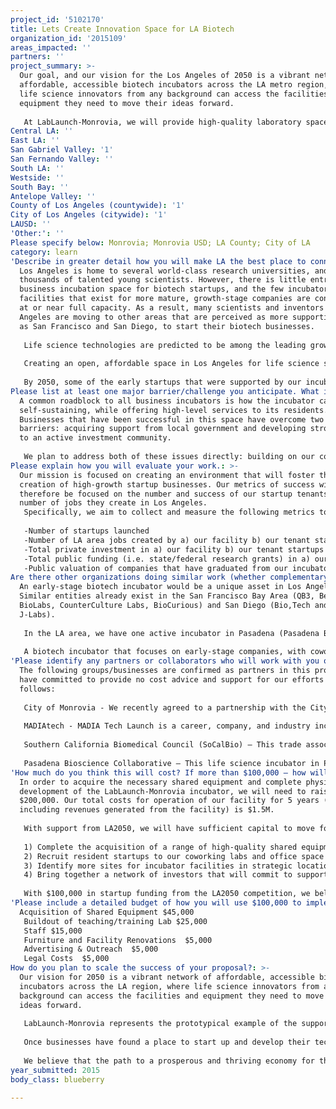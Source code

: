 ```yaml
---
project_id: '5102170'
title: Lets Create Innovation Space for LA Biotech
organization_id: '2015109'
areas_impacted: ''
partners: ''
project_summary: >-
  Our goal, and our vision for the Los Angeles of 2050 is a vibrant network of
  affordable, accessible biotech incubators across the LA metro region, where
  life science innovators from any background can access the facilities and
  equipment they need to move their ideas forward. 
   
   At LabLaunch-Monrovia, we will provide high-quality laboratory space, state-of-the-art shared equipment, and a supportive innovation community, giving biotech startups a place to take root in Los Angeles.
Central LA: ''
East LA: ''
San Gabriel Valley: '1'
San Fernando Valley: ''
South LA: ''
Westside: ''
South Bay: ''
Antelope Valley: ''
County of Los Angeles (countywide): '1'
City of Los Angeles (citywide): '1'
LAUSD: ''
'Other:': ''
Please specify below: Monrovia; Monrovia USD; LA County; City of LA
category: learn
'Describe in greater detail how you will make LA the best place to connect:': >-
  Los Angeles is home to several world-class research universities, and
  thousands of talented young scientists. However, there is little entry-level
  business incubation space for biotech startups, and the few incubator
  facilities that exist for more mature, growth-stage companies are consistently
  at or near full capacity. As a result, many scientists and inventors from Los
  Angeles are moving to other areas that are perceived as more supportive, such
  as San Francisco and San Diego, to start their biotech businesses.
   
   Life science technologies are predicted to be among the leading growth industries of the 21st Century. Innovations in healthcare are leading the way to future generations of drugs and healthcare products that will treat illnesses earlier and more effectively, prolonging and increasing the quality of human health. New advances in bioenergy and biosynthesis promise to allow our society to reduce its dependence on fossil fuels by producing energy, pharmaceuticals, and other products without relying on chemical feedstocks. Biotechnology represents the best technological hope we have to effectively feed the 7 billion-plus people on Earth, and the larger generations to come. Los Angeles is also home to leaders in the new commercial space age – if they are to be successful in creating long-term human occupation of outer space, they will need many new life science technologies to be developed to keep humans fed, healthy, and safe for long periods away from the Earth.
   
   Creating an open, affordable space in Los Angeles for life science startups, along with business support and access to investors and advisors, is essential to reverse the current trend of young companies moving to San Francisco or San Diego to found their businesses. Our facility at LabLaunch-Monrovia will allow research discoveries from Los Angeles’ universities to stay in LA, grow into successful businesses, employ staff from the LA area, and lay down a strong foundation for the economy of the 21st Century. 
   
   By 2050, some of the early startups that were supported by our incubator will have grown into large, successful businesses, employing thousands of people across Los Angeles. The founders of these successful companies will become the next generation of investors, as they use the profits from their success to invest capital into new innovations. Through this new community, we will be able to anchor a self-perpetuating cycle of success and innovation in biotechnology for LA.
Please list at least one major barrier/challenge you anticipate. What is your strategy for overcoming these obstacles?: >-
  A common roadblock to all business incubators is how the incubator can be
  self-sustaining, while offering high-level services to its residents.
  Businesses that have been successful in this space have overcome two key
  barriers: acquiring support from local government and developing strong links
  to an active investment community. 
   
   We plan to address both of these issues directly: building on our collaboration with the City of Monrovia, we will work with local cities and the County of Los Angeles to identify potential sites for incubator facilities and resolve any issues with zoning and construction that are necessary to this endeavor. We will work to identify areas of mutual interest with cities that prioritize high-tech business development. With our local partners, we will build a community of investors to support startups at LabLaunch-Monrovia. We will also investigate opportunities to partner with venture capital to accelerate the growth of our startup residents.
Please explain how you will evaluate your work.: >-
  Our mission is focused on creating an environment that will foster the
  creation of high-growth startup businesses. Our metrics of success will
  therefore be focused on the number and success of our startup tenants, and the
  number of jobs they create in Los Angeles.
   Specifically, we aim to collect and measure the following metrics to evaluate our success:
   
   -Number of startups launched
   -Number of LA area jobs created by a) our facility b) our tenant startups
   -Total private investment in a) our facility b) our tenant startups
   -Total public funding (i.e. state/federal research grants) in a) our facility b) our tenant startups
   -Public valuation of companies that have graduated from our incubator
Are there other organizations doing similar work (whether complementary or competitive)? What is unique about your proposed approach?: >-
  An early-stage biotech incubator would be a unique asset in Los Angeles.
  Similar entities already exist in the San Francisco Bay Area (QB3, Berkeley
  BioLabs, CounterCulture Labs, BioCurious) and San Diego (Bio,Tech and Beyond,
  J-Labs).
   
   In the LA area, we have one active incubator in Pasadena (Pasadena Bioscience Collaborative) that caters to growth-stage startups (i.e. companies that already have significant funding). Additionally, Pasadena Bioscience Collaborative is near capacity, so they have limited space to serve new startups. We are also working with LA Biohackers, a citizen science group. LA Biohackers maintains a small coworking lab in DTLA, but does not have the facilities necessary to commercialize their innovations. A facility such as we are proposing would be necessary for their members to take the next step in turning a discovery into a product that investors would be willing to help develop.
   
   A biotech incubator that focuses on early-stage companies, with coworking space and shared equipment, fills a gap that exists between the work of academic and citizen scientists in LA, and the availability of space and funding to commercialize their ideas.
'Please identify any partners or collaborators who will work with you on this project. How much of the $100,000 grant award will each partner receive?': >-
  The following groups/businesses are confirmed as partners in this project and
  have committed to provide no cost advice and support for our efforts as
  follows:
   
   City of Monrovia - We recently agreed to a partnership with the City of Monrovia, whereby LabLaunch-Monrovia will create an internship program to allow advanced high school students the opportunity to experience life in a real biotech business environment and develop practical skills early on in their careers. Additionally, we will be organizing “Monrovia Biotech Day” to promote biotech advancement to the broader community of the San Gabriel Valley and encourage more innovators to turn their ideas into new products and technologies.
   
   MADIAtech - MADIA Tech Launch is a career, company, and industry incubator, established as a 501(c)(3) non-profit corporation and providing educational services to the region's technical, scientific, and industrial workforce. This region includes Monrovia, Arcadia, Duarte, Irwindale, Azusa, and surrounding areas. They offer educational programs including, but not limited to, entrepreneurship, business finance and operations, and technology development and commercialization.
   
   Southern California Biomedical Council (SoCalBio) – This trade association for life sciences in Southern California will provide the startups launched through our incubator with access to investors and professional services. Their regular investor events will provide a venue for our resident companies to pitch their businesses, raise capital, and network with other industry professionals. The development of an incubator with coworking and open meeting space will provide groups such as SoCalBio with a dedicated place to hold meetings and events for the biotech industry and its investors.
   
   Pasadena Bioscience Collaborative – This life science incubator in Pasadena currently supports 18 companies. Their constituency and goals are sufficiently different from ours that the two organizations benefit, rather than compete with one another. The PBC will offer experienced advice about running a life science incubator and access to an existing base of investors and supporters of the life sciences industry from the San Gabriel Valley. Our project will be mutually beneficial by expanding available space for startups, providing a link between the LA Basin and San Gabriel Valley biotech communities, and enhancing the connections between innovators and investors across the LA region.
'How much do you think this will cost? If more than $100,000 – how will you cover the additional costs?': >-
  In order to acquire the necessary shared equipment and complete physical
  development of the LabLaunch-Monrovia incubator, we will need to raise
  $200,000. Our total costs for operation of our facility for 5 years (not
  including revenues generated from the facility) is $1.5M.
   
   With support from LA2050, we will have sufficient capital to move forward on completion of our facilities at LabLaunch-Monrovia. The specific goals for the first year of our program are:
   
   1) Complete the acquisition of a range of high-quality shared equipment that will support a wide variety of startups in developing their technologies at low cost.
   2) Recruit resident startups to our coworking labs and office space and begin assisting companies by organizing workshops and other educational events.
   3) Identify more sites for incubator facilities in strategic locations across the Los Angeles area and partner with developers and investors to begin the process of planning renovation and construction.
   4) Bring together a network of investors that will commit to supporting the incubator and its resident startups going forward. Work with partners to establish an investment fund or angel group that will be available to provide intimate business growth support and investment (i.e. an accelerator program) to the biotech startups in our incubator.
   
   With $100,000 in startup funding from the LA2050 competition, we believe that these aims are very achievable for our project. A key focus for our team will be to build on this award by reaching out to the broader philanthropic community, the general public, and state/federal grant agencies for funding. With a professional staff and the publicity from the LA2050 competition, we believe that we can raise the amount of funding that will be necessary to drive this project to full completion.
'Please include a detailed budget of how you will use $100,000 to implement this project.': |-
  Acquisition of Shared Equipment $45,000
   Buildout of teaching/training Lab $25,000
   Staff $15,000
   Furniture and Facility Renovations  $5,000
   Advertising & Outreach  $5,000
   Legal Costs  $5,000
How do you plan to scale the success of your proposal?: >-
  Our vision for 2050 is a vibrant network of affordable, accessible biotech
  incubators across the LA region, where life science innovators from any
  background can access the facilities and equipment they need to move their
  ideas forward. 
   
   LabLaunch-Monrovia represents the prototypical example of the support we plan to build for the biotech innovators of Los Angeles. Following completion of LabLaunch-Monrovia, we plan to create another 4-5 similar facilities, serving areas across LA County to ensure that all life science entrepreneurs have an affordable and accessible place to start their business. In partnership with the cities and County of Los Angeles, as well as our private sector partners, we will identify suitable locations and create facilities tailored to the needs and existing assets of the local areas.
   
   Once businesses have found a place to start up and develop their technologies through a Lab Launch incubator, they will soon need both larger facilities to accommodate their continued growth, as well as funding to commercialize and scale their products. With our partners in the public and private sectors, we intend to create a network of innovation spaces that will serve growing biotech companies until they are successful enough to become stand-alone operations. Examples include scalable facilities where growing companies can rent individual research and development suites, as well as facilities to accommodate commercial business acceleration programs that can help move startups to the marketplace more efficiently. Additionally, we will partner with investors and venture capital to create dedicated biotech investment fund opportunities that will provide financial support to promising startups that use our facilities. 
   
   We believe that the path to a prosperous and thriving economy for the 21st Century is through supporting innovative new businesses that will create the technologies of tomorrow. By enabling these groundbreaking companies to start up, grow and thrive here, they will in turn create thousands of quality jobs across the region, supporting a thriving middle class for the Los Angeles area of 2050.
year_submitted: 2015
body_class: blueberry

---
```

